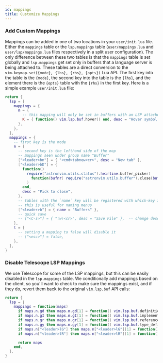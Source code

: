 ```yaml
---
id: mappings
title: Customize Mappings
---
```


### Add Custom Mappings

Mappings can be added in one of two locations in your `user/init.lua` file. Either the `mappings` table or the `lsp.mappings` table (`user/mappings.lua` and `user/lsp/mappings.lua` files respectively in a split user configuration). The only difference between these two tables is that the `mappings` table is set globally and `lsp.mappings` get set only in buffers that a language server is being attached to. These tables are a direct conversion to the `vim.keymap.set({mode}, {lhs}, {rhs}, {opts})` Lua API. The first key into the table is the `{mode}`, the second key into the table is the `{lhs}`, and the element there is the `{opts}` table with the `{rhs}` in the first key. Here is a simple example `user/init.lua` file:

```lua
return {
  lsp = {
    mappings = {
      n = {
        -- this mapping will only be set in buffers with an LSP attached
        K = { function() vim.lsp.buf.hover() end, desc = "Hover symbol details" },
      },
    },
  },
  mappings = {
    -- first key is the mode
    n = {
      -- second key is the lefthand side of the map
      -- mappings seen under group name "Buffer"
      ["<leader>bn"] = { "<cmd>tabnew<cr>", desc = "New tab" },
      ["<leader>bD"] = {
        function()
          require("astronvim.utils.status").heirline.buffer_picker(
            function(bufnr) require("astronvim.utils.buffer").close(bufnr) end
          )
        end,
        desc = "Pick to close",
      },
      -- tables with the `name` key will be registered with which-key if it's installed
      -- this is useful for naming menus
      ["<leader>b"] = { name = "Buffers" },
      -- quick save
      -- ["<C-s>"] = { ":w!<cr>", desc = "Save File" },  -- change description but the same command
    },
    t = {
      -- setting a mapping to false will disable it
      -- ["<esc>"] = false,
    },
  },
}
```

### Disable Telescope LSP Mappings

We use Telescope for some of the LSP mappings, but this can be easily disabled in the `lsp.mappings` table. We conditionally add mappings based on the client, so you'll want to check to make sure the mappings exist, and if they do, revert them back to the original `vim.lsp.buf` API calls:

```lua
return {
  lsp = {
    mappings = function(maps)
      if maps.n.gd then maps.n.gd[1] = function() vim.lsp.buf.definition() end end
      if maps.n.gI then maps.n.gI[1] = function() vim.lsp.buf.implementation() end end
      if maps.n.gr then maps.n.gr[1] = function() vim.lsp.buf.references() end end
      if maps.n.gy then maps.n.gy[1] = function() vim.lsp.buf.type_definition() end end
      if maps.n["<leader>lG"] then maps.n["<leader>lG"][1] = function() vim.lsp.buf.workspace_symbol() end end
      if maps.n["<leader>lR"] then maps.n["<leader>lR"][1] = function() vim.lsp.buf.references() end end

      return maps
    end,
  },
}
```
